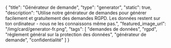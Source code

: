 {
    "title": "Générateur de demande",
    "type": "generator",
    "static": true,
    "description": "Utilise notre générateur de demandes pour générer facilement et gratuitement des demandes RGPD. Les données restent sur ton ordinateur - nous ne les connaissons même pas.",
    "featured_image_url": "/img/card/generator-fr.png",
    "tags": [ "demandes de données", "rgpd", "réglement général sur la protection des données", "générateur de demande", "confidentialité" ]
}
 